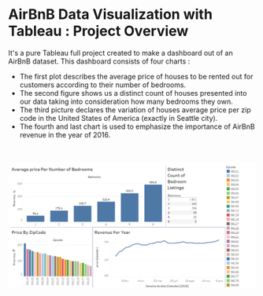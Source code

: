 # AirBnB Data Visualization with Tableau : Project Overview

It's a pure Tableau full project created to make a dashboard out of an AirBnB dataset. This dashboard consists of four charts :
* The first plot describes the average price of houses to be rented out for customers according to their number of bedrooms.
* The second figure shows us a distinct count of houses presented into our data taking into consideration how many bedrooms they own.
* The third picture declares the variation of houses average price per zip code in the United States of America (exactly in Seattle city).
* The fourth and last chart is used to emphasize the importance of AirBnB revenue in the year of 2016.

<br><br>
<img src="AirBnB_dashboard_screenshot.png">
